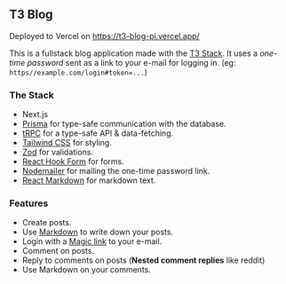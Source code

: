 ## T3 Blog

Deployed to Vercel on https://t3-blog-pi.vercel.app/


This is a fullstack blog application made with the [T3 Stack](https://create.t3.gg/). It uses a *one-time password* sent as a link to your e-mail for logging in. 
(eg: `https//example.com/login#token=...`) 

### The Stack
- Next.js 
- [Prisma](https://www.prisma.io/) for type-safe communication with the database.
- [tRPC](https://trpc.io) for a type-safe API & data-fetching.
- [Tailwind CSS](https://tailwindcss.com/) for styling.
- [Zod](https://github.com/colinhacks/zod) for validations.
- [React Hook Form](https://react-hook-form.com) for forms.
- [Nodemailer](https://nodemailer.com/) for mailing the one-time password link.
- [React Markdown](https://github.com/remarkjs/react-markdown) for markdown text.

### Features
- Create posts.
- Use [Markdown](https://www.markdownguide.org/basic-syntax/) to write down your posts.
- Login with a [Magic link](https://www.beyondidentity.com/glossary/magic-linkshttps://www.beyondidentity.com/glossary/magic-links) to your e-mail.
- Comment on posts.
- Reply to comments on posts (**Nested comment replies** like reddit)
- Use Markdown on your comments.

